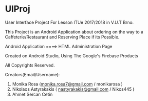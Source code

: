 # UIProj
User Interface Project For Lesson ITUe 2017/2018 in V.U.T Brno.

This Project is an Android Application about ordering on the way to a Caffeterie/Restaurant and Reserving Place if its Possible.

Android Application ====> HTML Administration Page

Created on Android Studio, Using The Google's Firebase Products

All Copyrights Reserved. 

Creators(Email/Username):

1. Monika Rosa (monika.rosa7@gmail.com / monikarosa )
2. Nikolaos Astyrakakis ( nastyrakakis@gmail.com / Nikos445 )
3. Ahmet Sercan Cetin 

